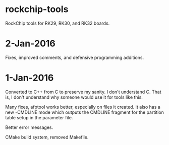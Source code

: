 rockchip-tools
==============

RockChip tools for RK29, RK30, and RK32 boards.

2-Jan-2016
==========
Fixes, improved comments, and defensive programming additions.


1-Jan-2016
==========
Converted to C++ from C to preserve my sanity.  I don't understand C.
That is, I don't understand why someone would use it for tools like this.

Many fixes, afptool works better, especially on files it created.  It also has
a new -CMDLINE mode which outputs the CMDLINE fragment for the partition table setup
in the parameter file.

Better error messages.

CMake build system, removed Makefile.

